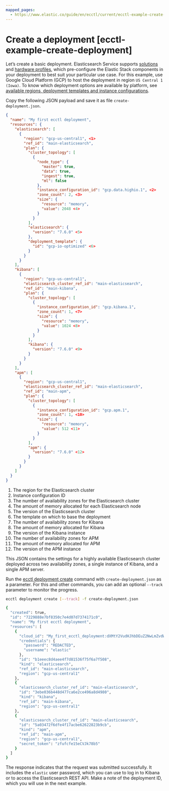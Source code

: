 ```yaml
---
mapped_pages:
  - https://www.elastic.co/guide/en/ecctl/current/ecctl-example-create-deployment.html
---
```


# Create a deployment [ecctl-example-create-deployment]

Let’s create a basic deployment. Elasticsearch Service supports [solutions](docs-content://get-started/index.md) and [hardware profiles](docs-content://deploy-manage/deploy/elastic-cloud/ec-configure-deployment-settings.md#ec-hardware-profiles), which pre-configure the Elastic Stack components in your deployment to best suit your particular use case. For this example, use Google Cloud Platform (GCP) to host the deployment in region `US Central 1 (Iowa)`. To know which deployment options are available by platform, see [available regions, deployment templates and instance configurations](cloud://reference/cloud-hosted/ec-regions-templates-instances.md).

Copy the following JSON payload and save it as file `create-deployment.json`.

```json
{
  "name": "My first ecctl deployment",
  "resources": {
    "elasticsearch": [
      {
        "region": "gcp-us-central1", <1>
        "ref_id": "main-elasticsearch",
        "plan": {
          "cluster_topology": [
            {
              "node_type": {
                "master": true,
                "data": true,
                "ingest": true,
                "ml": false
              },
              "instance_configuration_id": "gcp.data.highio.1", <2>
              "zone_count": 2, <3>
              "size": {
                "resource": "memory",
                "value": 2048 <4>
              }
            }
          ],
          "elasticsearch": {
            "version": "7.6.0" <5>
          },
          "deployment_template": {
            "id": "gcp-io-optimized" <6>
          }
        }
      }
    ],
    "kibana": [
      {
        "region": "gcp-us-central1",
        "elasticsearch_cluster_ref_id": "main-elasticsearch",
        "ref_id": "main-kibana",
        "plan": {
          "cluster_topology": [
            {
              "instance_configuration_id": "gcp.kibana.1",
              "zone_count": 1, <7>
              "size": {
                "resource": "memory",
                "value": 1024 <8>
              }
            }
          ],
          "kibana": {
            "version": "7.6.0" <9>
          }
        }
      }
    ],
    "apm": [
      {
        "region": "gcp-us-central1",
        "elasticsearch_cluster_ref_id": "main-elasticsearch",
        "ref_id": "main-apm",
        "plan": {
          "cluster_topology": [
            {
              "instance_configuration_id": "gcp.apm.1",
              "zone_count": 1, <10>
              "size": {
                "resource": "memory",
                "value": 512 <11>
              }
            }
          ],
          "apm": {
            "version": "7.6.0" <12>
          }
        }
      }
    ]
  }
}
```

1. The region for the Elasticsearch cluster
2. Instance configuration ID
3. The number of availability zones for the Elasticsearch cluster
4. The amount of memory allocated for each Elasticsearch node
5. The version of the Elasticsearch cluster
6. The template on which to base the deployment
7. The number of availability zones for Kibana
8. The amount of memory allocated for Kibana
9. The version of the Kibana instance
10. The number of availability zones for APM
11. The amount of memory allocated for APM
12. The version of the APM instance


This JSON contains the settings for a highly available Elasticsearch cluster deployed across two availability zones, a single instance of Kibana, and a single APM server.

Run the [ecctl deployment create](/reference/ecctl_deployment_create.md) command with `create-deployment.json` as a parameter. For this and other commands, you can add an optional `--track` parameter to monitor the progress.

```sh
ecctl deployment create [--track] -f create-deployment.json
```

```sh
{
  "created": true,
  "id": "7229888e7bf8350c7e4d07d7374171c0",
  "name": "My first ecctl deployment",
  "resources": [
    {
      "cloud_id": "My_first_ecctl_deployment:dXMtY2VudHJhbDEuZ2NwLmZvdW5kaXQubm8kYjFlZWVjOGQ0YWVlNGY3ZDgxNTM2Zjc1ZjZhN2Y1MDgkM2ViZTAzNmI0NDhkNDc3Y2E2ZTJjZTQ5NmE4ZDQ5ODA=",
      "credentials": {
        "password": "REDACTED",
        "username": "elastic"
      },
      "id": "b1eeec8d4aee4f7d81536f75f6a7f508",
      "kind": "elasticsearch",
      "ref_id": "main-elasticsearch",
      "region": "gcp-us-central1"
    },
    {
      "elasticsearch_cluster_ref_id": "main-elasticsearch",
      "id": "3ebe036b448d477ca6e2ce496a8d4980",
      "kind": "kibana",
      "ref_id": "main-kibana",
      "region": "gcp-us-central1"
    },
    {
      "elasticsearch_cluster_ref_id": "main-elasticsearch",
      "id": "5a03472f6dfe4f17acbe62622823b9cb",
      "kind": "apm",
      "ref_id": "main-apm",
      "region": "gcp-us-central1",
      "secret_token": "zfufcfe15eCVJk78b5"
    }
  ]
}
```

The response indicates that the request was submitted successfully. It includes the `elastic` user password, which you can use to log in to Kibana or to access the Elasticsearch REST API. Make a note of the deployment ID, which you will use in the next example.

